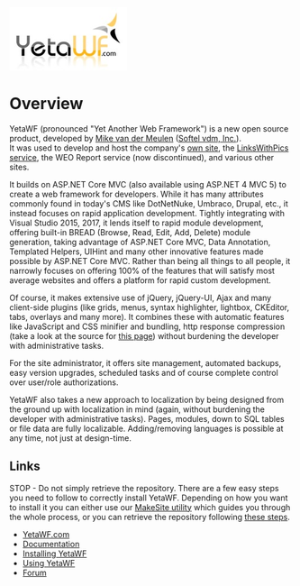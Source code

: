 ![Yet Another Web Framework](logo.jpg)

Overview
========

YetaWF (pronounced "Yet Another Web Framework") is a new open source product, developed by [Mike van der Meulen](http://mikevdm.com) ([Softel vdm, Inc.](http://softelvdm.com)).  
It was used to develop and host the company's [own site](http://softelvdm.com), the [LinksWithPics service](http://linkswithpics.com), the WEO Report service (now discontinued), and various other sites.

It builds on ASP.NET Core MVC (also available using ASP.NET 4 MVC 5) to create a web framework for developers. 
While it has many attributes commonly found in today's CMS like DotNetNuke, Umbraco, Drupal, etc., it instead focuses on rapid application development.
Tightly integrating with Visual Studio 2015, 2017, it lends itself to rapid module development, offering built-in BREAD (Browse, Read, Edit, Add, Delete) module generation, taking advantage of ASP.NET Core MVC, Data Annotation, Templated Helpers, UIHint and many other innovative features made possible by ASP.NET Core MVC. 
Rather than being all things to all people, it narrowly focuses on offering 100% of the features that will satisfy most average websites and offers a platform for rapid custom development.

Of course, it makes extensive use of jQuery, jQuery-UI, Ajax and many client-side plugins (like grids, menus, syntax highlighter, lightbox, CKEditor, tabs, overlays and many more). 
It combines these with automatic features like JavaScript and CSS minifier and bundling, http response compression (take a look at the source for [this page](http://YetaWF.com)) without burdening the developer with administrative tasks.

For the site administrator, it offers site management, automated backups, easy version upgrades, scheduled tasks and of course complete control over user/role authorizations.

YetaWF also takes a new approach to localization by being designed from the ground up with localization in mind (again, without burdening the developer with administrative tasks). Pages, modules, down to SQL tables or file data are fully localizable. 
Adding/removing languages is possible at any time, not just at design-time.

Links
-----

STOP - Do not simply retrieve the repository. There are a few easy steps you need to follow to correctly install YetaWF.
Depending on how you want to install it you can either use our [MakeSite utility](http://yetawf.com/Documentation/YetaWF/Topic/g_installing) which guides you through the whole process, or you can retrieve the repository following [these steps](https://yetawf.com/Documentation/YetaWF/Topic/g_installing_git).

* [YetaWF.com](http://yetawf.com)
* [Documentation](http://yetawf.com/Documentation/YetaWF)
* [Installing YetaWF](http://yetawf.com/Documentation/YetaWF/Topic/g_installing)
* [Using YetaWF](http://yetawf.com/Documentation/YetaWF/Topic/g_doc_gettingstarted)
* [Forum](http://forum.yetawf.com/)